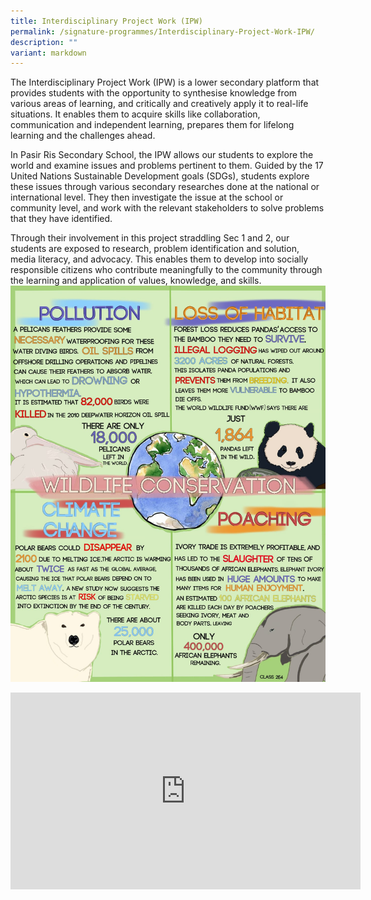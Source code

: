 ```yaml
---
title: Interdisciplinary Project Work (IPW)
permalink: /signature-programmes/Interdisciplinary-Project-Work-IPW/
description: ""
variant: markdown
---
```

The Interdisciplinary Project Work (IPW) is a lower secondary platform that provides students with the opportunity to synthesise knowledge from various areas of learning, and critically and creatively apply it to real-life situations. It enables them to acquire skills like collaboration, communication and independent learning, prepares them for lifelong learning and the challenges ahead. 

In Pasir Ris Secondary School, the IPW allows our students to explore the world and examine issues and problems pertinent to them. Guided by the 17 United Nations Sustainable Development goals (SDGs), students explore these issues through various secondary researches done at the national or international level. They then investigate the issue at the school or community level, and work with the relevant stakeholders to solve problems that they have identified.   

Through their involvement in this project straddling Sec 1 and 2, our students are exposed to research, problem identification and solution, media literacy, and advocacy. This enables them to develop into socially responsible citizens who contribute meaningfully to the community through the learning and application of values, knowledge, and skills.
![](/images/wildlife%20conversation.jpeg)
<div style="text-align:center"><iframe width="560" height="315" src="https://www.youtube.com/embed/H7eikMJyY5E" title="YouTube video player" frameborder="0" allow="accelerometer; autoplay; clipboard-write; encrypted-media; gyroscope; picture-in-picture" allowfullscreen=""></iframe></div>